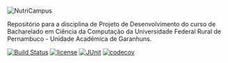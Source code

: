 ![NutriCampus](https://github.com/ddefb/NutriCampus/blob/master/logo.png)

Repositório para a disciplina de Projeto de Desenvolvimento do curso de Bacharelado em Ciência da Computação da Universidade Federal Rural de Pernambuco - Unidade Acadêmica de Garanhuns.

[![Build Status](https://travis-ci.org/ddefb/NutriCampus.svg?branch=master)](https://travis-ci.org/ddefb/NutriCampus)
[![license](https://img.shields.io/badge/license-MIT-blue.svg)](https://github.com/ddefb/NutriCampus/blob/master/LICENSE)
[![JUnit](https://img.shields.io/badge/junity-status-yellow.svg?style=flat)](https://TroniPM.github.io/NutriCampusUnitTestReport)
[![codecov](https://codecov.io/gh/ddefb/NutriCampus/branch/master/graph/badge.svg)](https://codecov.io/gh/ddefb/NutriCampus)




